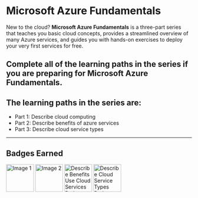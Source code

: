 # Microsoft Azure Fundamentals

New to the cloud? **Microsoft Azure Fundamentals** is a three-part series that teaches you basic cloud concepts, provides a streamlined overview of many Azure services, and guides you with hands-on exercises to deploy your very first services for free.

Complete all of the learning paths in the series if you are preparing for **Microsoft Azure Fundamentals**.
---

## The learning paths in the series are:
- Part 1: Describe cloud computing
- Part 2: Describe benefits of azure services
- Part 3: Describe cloud service types
---

## Badges Earned
<img src="https://learn.microsoft.com/en-us/training/achievements/microsoft-azure-fundamentals-describe-cloud-concepts.svg" alt="Image 1" width="75"> <img src="https://learn.microsoft.com/en-us/training/achievements/describe-cloud-compute.svg" alt="Image 2" width="75"> <img src="https://learn.microsoft.com/en-us/training/achievements/describe-benefits-use-cloud-services.svg" alt="Describe Benefits Use Cloud Services Badge" width="75"> <img src="https://learn.microsoft.com/en-us/training/achievements/describe-cloud-service-types.svg" alt="Describe Cloud Service Types Badge" width="75">
